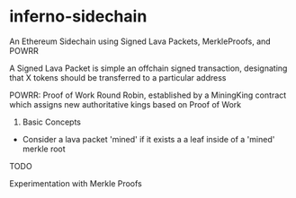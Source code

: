 # inferno-sidechain
An Ethereum Sidechain using Signed Lava Packets, MerkleProofs, and POWRR

A Signed Lava Packet is simple an offchain signed transaction, designating that X tokens should be transferred to a particular address

POWRR: Proof of Work Round Robin, established by a MiningKing contract which assigns new authoritative kings based on Proof of Work



1. Basic Concepts

  * Consider a lava packet 'mined' if it exists a a leaf inside of a 'mined' merkle root 


 TODO

Experimentation with Merkle Proofs
